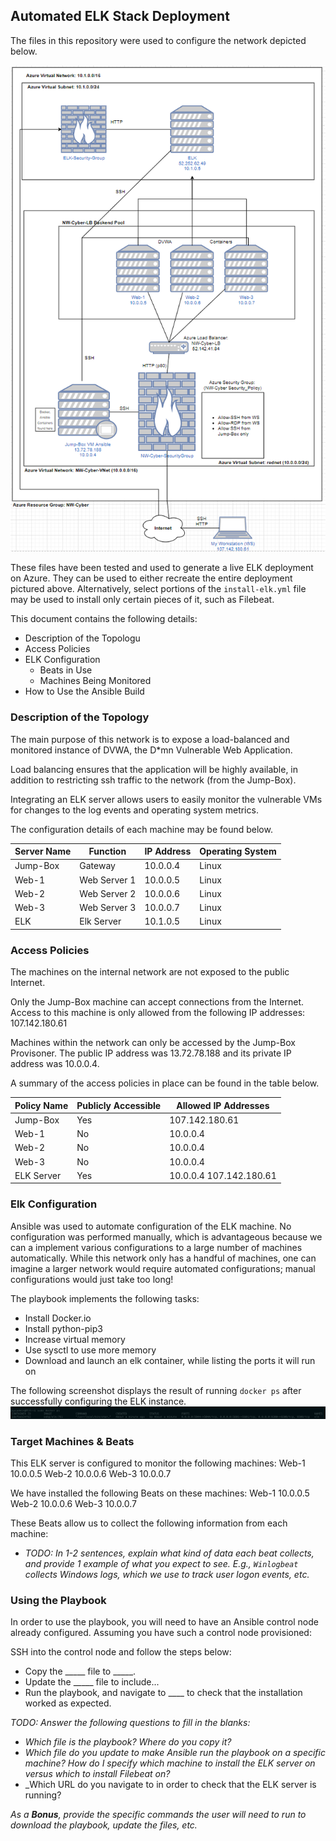 ## Automated ELK Stack Deployment

The files in this repository were used to configure the network depicted below.

![network_diagram](https://github.com/joabara/Azure-Cloud-Security/blob/main/Diagrams/AzureCloudDiagram.PNG)

These files have been tested and used to generate a live ELK deployment on Azure. They can be used to either recreate the entire deployment pictured above. Alternatively, select portions of the ```install-elk.yml``` file may be used to install only certain pieces of it, such as Filebeat.

This document contains the following details:
- Description of the Topologu
- Access Policies
- ELK Configuration
  - Beats in Use
  - Machines Being Monitored
- How to Use the Ansible Build


### Description of the Topology

The main purpose of this network is to expose a load-balanced and monitored instance of DVWA, the D*mn Vulnerable Web Application.

Load balancing ensures that the application will be highly available, in addition to restricting ssh traffic to the network (from the Jump-Box).

Integrating an ELK server allows users to easily monitor the vulnerable VMs for changes to the log events and operating system metrics.

The configuration details of each machine may be found below.

| Server Name | Function     | IP Address | Operating System |
|-------------|--------------|------------|------------------|
| Jump-Box    | Gateway      | 10.0.0.4   | Linux            |
| Web-1       | Web Server 1 | 10.0.0.5   | Linux            |
| Web-2       | Web Server 2 | 10.0.0.6   | Linux            |
| Web-3       | Web Server 3 | 10.0.0.7   | Linux            |
| ELK         | Elk Server   | 10.1.0.5   | Linux            |

### Access Policies

The machines on the internal network are not exposed to the public Internet. 

Only the Jump-Box machine can accept connections from the Internet. Access to this machine is only allowed from the following IP addresses: 107.142.180.61

Machines within the network can only be accessed by the Jump-Box Provisoner. The public IP address was 13.72.78.188 and its private IP address was 10.0.0.4.

A summary of the access policies in place can be found in the table below.

| Policy Name | Publicly Accessible | Allowed IP Addresses    |
|-------------|---------------------|-------------------------|
| Jump-Box    | Yes                 | 107.142.180.61          |
| Web-1       | No                  | 10.0.0.4                |
| Web-2       | No                  | 10.0.0.4                |
| Web-3       | No                  | 10.0.0.4                |
| ELK Server  | Yes                 | 10.0.0.4 107.142.180.61 |

### Elk Configuration

Ansible was used to automate configuration of the ELK machine. No configuration was performed manually, which is advantageous because we can a implement various configurations to a large number of machines automatically. While this network only has a handful of machines, one can imagine a larger network would require automated configurations; manual configurations would just take too long!

The playbook implements the following tasks:
* Install Docker.io
* Install python-pip3
* Increase virtual memory
* Use sysctl to use more memory
* Download and launch an elk container, while listing the ports it will run on

The following screenshot displays the result of running `docker ps` after successfully configuring the ELK instance.
![docker ps](https://github.com/joabara/Azure-Cloud-Security/blob/main/Diagrams/docker%20ps.png)

### Target Machines & Beats
This ELK server is configured to monitor the following machines:
Web-1 10.0.0.5
Web-2 10.0.0.6
Web-3 10.0.0.7

We have installed the following Beats on these machines:
Web-1 10.0.0.5
Web-2 10.0.0.6
Web-3 10.0.0.7

These Beats allow us to collect the following information from each machine:
- _TODO: In 1-2 sentences, explain what kind of data each beat collects, and provide 1 example of what you expect to see. E.g., `Winlogbeat` collects Windows logs, which we use to track user logon events, etc._

### Using the Playbook
In order to use the playbook, you will need to have an Ansible control node already configured. Assuming you have such a control node provisioned: 

SSH into the control node and follow the steps below:
- Copy the _____ file to _____.
- Update the _____ file to include...
- Run the playbook, and navigate to ____ to check that the installation worked as expected.

_TODO: Answer the following questions to fill in the blanks:_
- _Which file is the playbook? Where do you copy it?_
- _Which file do you update to make Ansible run the playbook on a specific machine? How do I specify which machine to install the ELK server on versus which to install Filebeat on?_
- _Which URL do you navigate to in order to check that the ELK server is running?

_As a **Bonus**, provide the specific commands the user will need to run to download the playbook, update the files, etc._


